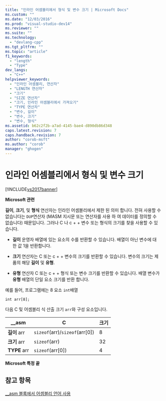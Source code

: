 ```yaml
---
title: "인라인 어셈블리에서 형식 및 변수 크기 | Microsoft Docs"
ms.custom: ""
ms.date: "12/03/2016"
ms.prod: "visual-studio-dev14"
ms.reviewer: ""
ms.suite: ""
ms.technology: 
  - "devlang-cpp"
ms.tgt_pltfrm: ""
ms.topic: "article"
f1_keywords: 
  - "length"
  - "Type"
dev_langs: 
  - "C++"
helpviewer_keywords: 
  - "인라인 어셈블리, 연산자"
  - "LENGTH 연산자"
  - "크기"
  - "SIZE 연산자"
  - "크기, 인라인 어셈블리에서 가져오기"
  - "TYPE 연산자"
  - "변수, 길이"
  - "변수, 크기"
  - "변수, 형식"
ms.assetid: b62c2f2b-a7ad-4145-bae4-d890db86d348
caps.latest.revision: 7
caps.handback.revision: 7
author: "corob-msft"
ms.author: "corob"
manager: "ghogen"
---
```

# 인라인 어셈블리에서 형식 및 변수 크기
[!INCLUDE[vs2017banner](../../assembler/inline/includes/vs2017banner.md)]

**Microsoft 관련**  
  
 **길이**,  **크기**, 및  **형식** 연산자는 인라인 어셈블리에서 제한 된 의미 합니다.  전혀 사용할 수 없습니다는  `DUP`연산자 \(MASM 지시문 또는 연산자를 사용 하 여 데이터를 정의할 수 없습니다\) 때문입니다.  그러나 C 나 c \+ \+ 변수 또는 형식의 크기를 찾을 사용할 수 있습니다.  
  
-   **길이** 운영자 배열에 있는 요소의 수를 반환할 수 있습니다.  배열이 아닌 변수에 대 한 값 1을 반환합니다.  
  
-   **크기** 연산자는 C 또는 c \+ \+ 변수의 크기를 반환할 수 있습니다.  변수의 크기는 제품의 해당  **길이** 및  **유형**.  
  
-   **유형** 연산자 C 또는 c \+ \+ 형식 또는 변수 크기를 반환할 수 있습니다.  배열 변수가  **유형** 배열의 단일 요소 크기를 반환 합니다.  
  
 예를 들어, 프로그램에는 8 요소  `int`배열  
  
```  
int arr[8];  
```  
  
 다음 C 및 어셈블리 식 산출 크기  `arr`와 구성 요소입니다.  
  
|\_\_asm|C|크기|  
|-------------|-------|--------|  
|**길이** arr|`sizeof`\(arr\)\/`sizeof`\(arr\[0\]\)|8|  
|**크기** arr|`sizeof`\(arr\)|32|  
|**TYPE** arr|`sizeof`\(arr\[0\]\)|4|  
  
 **Microsoft 특정 끝**  
  
## 참고 항목  
 [\_\_asm 블록에서 어셈블리 언어 사용](../../assembler/inline/using-assembly-language-in-asm-blocks.md)